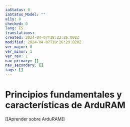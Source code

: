```yaml
---
iaStatus: 0
iaStatus_Model: ""
a11y: 0
checked: 0
lang: ES
translations: 
created: 2024-04-07T18:22:26.002Z
modified: 2024-04-07T18:26:29.820Z
ver_major: 0
ver_minor: 1
ver_rev: 1
nav_primary: []
nav_secondary: []
tags: []
---
```

# Principios fundamentales y características de ArduRAM

[[Aprender sobre ArduRAM]]

